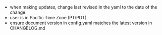 - when making updates, change last revised in the yaml to the date of the change.
- user is in Pacific Time Zone (PT/PDT)
- ensure document version in config.yaml matches the latest version in CHANGELOG.md